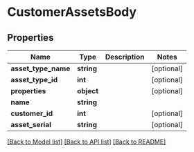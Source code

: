 # CustomerAssetsBody

## Properties
Name | Type | Description | Notes
------------ | ------------- | ------------- | -------------
**asset_type_name** | **string** |  | [optional] 
**asset_type_id** | **int** |  | [optional] 
**properties** | **object** |  | [optional] 
**name** | **string** |  | 
**customer_id** | **int** |  | [optional] 
**asset_serial** | **string** |  | [optional] 

[[Back to Model list]](../../README.md#documentation-for-models) [[Back to API list]](../../README.md#documentation-for-api-endpoints) [[Back to README]](../../README.md)

